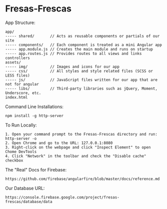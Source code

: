 # Fresas-Frescas


App Structure:

	app/
	----- shared/   	// Acts as reusable components or partials of our site
	----- components/   // Each component is treated as a mini Angular app
	----- app.module.js // Creates the main module and runs on startup
	----- app.routes.js // Provides routes to all views and links controllers
	assets/
	----- img/      	// Images and icons for our app
	----- css/      	// All styles and style related files (SCSS or LESS files)
	----- js/       	// JavaScript files written for our app that are not for angular
	----- libs/     	// Third-party libraries such as jQuery, Moment, Underscore, etc.
	index.html


Command Line Installations:

	npm install -g http-server


To Run Locally:

	1. Open your command prompt to the Fresas-Frescas directory and run: http-server -o
	2. Open Chrome and go to the URL: 127.0.0.1:8080
	3. Right-click on the webpage and click "Inspect Element" to open Chome DevTools
	4. Click "Network" in the toolbar and check the "Disable cache" checkbox


The "Real" Docs for Firebase:

	https://github.com/firebase/angularfire/blob/master/docs/reference.md


Our Database URL:

	https://console.firebase.google.com/project/fresas-frescas/database/data
